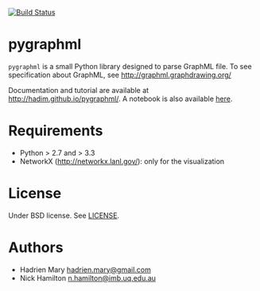 [![Build Status](https://travis-ci.org/hadim/pygraphml.svg?branch=master)](https://travis-ci.org/hadim/pygraphml)

# pygraphml

`pygraphml` is a small Python library designed to parse GraphML file. To
see specification about GraphML, see http://graphml.graphdrawing.org/

Documentation and tutorial are available at http://hadim.github.io/pygraphml/. A notebook is also available [here](example.ipynb).

# Requirements

- Python > 2.7 and > 3.3
- NetworkX (http://networkx.lanl.gov/): only for the visualization

# License

Under BSD license. See [LICENSE](LICENSE).

# Authors

- Hadrien Mary <hadrien.mary@gmail.com>
- Nick Hamilton <n.hamilton@imb.uq.edu.au>

